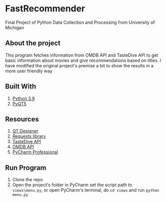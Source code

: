 # FastRecommender
 Final Project of Python Data Collection and Processing from University of Michigan

## About the project
 This program fetches information from OMDB API and TasteDive API to get basic information about movies and give recommendations based on titles. I have modified the original project's premise a bit to show the results in a more user friendly way

## Built With
1. [Python 3.9](https://docs.python.org/3.9/whatsnew/3.9.html)
2. [PyQT5](https://pypi.org/project/PyQt5/)

## Resources
1. [QT Designer](https://doc.qt.io/qt-5/qtdesigner-manual.html)
2. [Requests library](https://pypi.org/project/requests/)
3. [TasteDive API](https://tastedive.com/read/api)
4. [OMDB API](http://www.omdbapi.com)
5. [PyCharm Professional](https://www.jetbrains.com/es-es/pycharm/download/#section=windows)

## Run Program
1. Clone the repo
2. Open the project's folder in PyCharm set the script path to `views\menu.py`, or open PyCharm's terminal, do `cd views` and run `python menu.py`